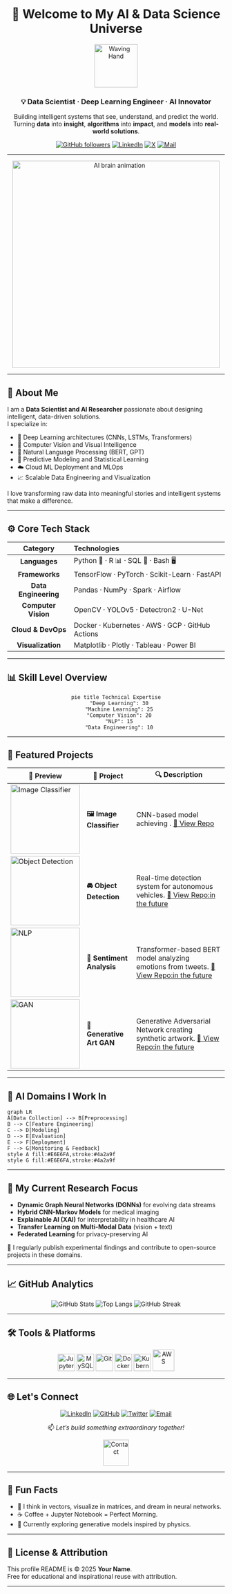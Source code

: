 <!-- README.md -->

<div align="center">

# 👋 Welcome to My AI & Data Science Universe
<img src="https://media.giphy.com/media/hvRJCLFzcasrR4ia7z/giphy.gif" width="100" alt="Waving Hand"/>

### 💡 Data Scientist · Deep Learning Engineer · AI Innovator  

Building intelligent systems that see, understand, and predict the world.  
Turning **data** into **insight**, **algorithms** into **impact**, and **models** into **real-world solutions**.

[![GitHub followers](https://img.shields.io/github/followers/your-username?label=Followers&style=social)](https://github.com/your-username)
[![LinkedIn](https://img.shields.io/badge/LinkedIn-Connect-blue?logo=linkedin)](www.linkedin.com/in/alireza-khatibi78)
[![X](https://img.shields.io/badge/X-@yourhandle-black?logo=x)](https://x.com/your-profile)
[![Mail](https://img.shields.io/badge/Email-Contact_me-D14836?logo=gmail&logoColor=white)](alireza12arkero@gmail.com)

---

<img src="https://media.giphy.com/media/du3J3cXyzhj75IOgvA/giphy.gif" width="480" alt="AI brain animation"/>

</div>

---

## 🧠 About Me

I am a **Data Scientist and AI Researcher** passionate about designing intelligent, data-driven solutions.  
I specialize in:

- 🧩 Deep Learning architectures (CNNs, LSTMs, Transformers)  
- 🧠 Computer Vision and Visual Intelligence  
- 💬 Natural Language Processing (BERT, GPT)  
- 🔢 Predictive Modeling and Statistical Learning  
- ☁️ Cloud ML Deployment and MLOps  
- 📈 Scalable Data Engineering and Visualization

I love transforming raw data into meaningful stories and intelligent systems that make a difference.

---

## ⚙️ Core Tech Stack

| Category | Technologies |
|:---------:|:-------------|
| **Languages** | Python 🐍 · R 📊 · SQL 🧮 · Bash 🖥️ |
| **Frameworks** | TensorFlow · PyTorch · Scikit-Learn · FastAPI |
| **Data Engineering** | Pandas · NumPy · Spark · Airflow |
| **Computer Vision** | OpenCV · YOLOv5 · Detectron2 · U-Net |
| **Cloud & DevOps** | Docker · Kubernetes · AWS · GCP · GitHub Actions |
| **Visualization** | Matplotlib · Plotly · Tableau · Power BI |

---

## 📊 Skill Level Overview

<div align="center">

```mermaid
pie title Technical Expertise
  "Deep Learning": 30
  "Machine Learning": 25
  "Computer Vision": 20
  "NLP": 15
  "Data Engineering": 10
```

</div>

---

## 🚀 Featured Projects

| 🧩 Preview | 🧠 Project | 🔍 Description |
|-------------|-------------|----------------|
| <img src="https://media.giphy.com/media/VbnUQpnihPSIgIXuZv/giphy.gif" width="160" alt="Image Classifier"/> | **🖼️ Image Classifier** | CNN-based model achieving . [🔗 View Repo]([https://github.com/your-username/image-classifier](https://github.com/AliRezaKhatibi/15-Class-CNN-Classifier)) |
| <img src="https://media.giphy.com/media/Ll22OhMLAlVDb8UQWe/giphy.gif" width="160" alt="Object Detection"/> | **🚘 Object Detection** | Real-time  detection system for autonomous vehicles. [🔗 View Repo:in the future](https://github.com/your-username/object-detection) |
| <img src="https://media.giphy.com/media/3o7TKsQ8k8b3oH6zC8/giphy.gif" width="160" alt="NLP"/> | **💬 Sentiment Analysis** | Transformer-based BERT model analyzing emotions from tweets. [🔗 View Repo:in the future](https://github.com/your-username/sentiment-analysis) |
| <img src="https://media.giphy.com/media/xT9IgzoKnwFNmISR8I/giphy.gif" width="160" alt="GAN"/> | **🎨 Generative Art GAN** | Generative Adversarial Network creating synthetic artwork. [🔗 View Repo:in the future](https://github.com/your-username/gan-art) |

---

## 🧬 AI Domains I Work In

```mermaid
graph LR
A[Data Collection] --> B[Preprocessing]
B --> C[Feature Engineering]
C --> D[Modeling]
D --> E[Evaluation]
E --> F[Deployment]
F --> G[Monitoring & Feedback]
style A fill:#E6E6FA,stroke:#4a2a9f
style G fill:#E6E6FA,stroke:#4a2a9f
```

---

## 🧩 My Current Research Focus

- **Dynamic Graph Neural Networks (DGNNs)** for evolving data streams  
- **Hybrid CNN-Markov Models** for medical imaging  
- **Explainable AI (XAI)** for interpretability in healthcare AI  
- **Transfer Learning on Multi-Modal Data** (vision + text)  
- **Federated Learning** for privacy-preserving AI

📖 I regularly publish experimental findings and contribute to open-source projects in these domains.

---

## 📈 GitHub Analytics

<div align="center">

![GitHub Stats](https://github-readme-stats.vercel.app/api?username=your-username&show_icons=true&theme=tokyonight)
![Top Langs](https://github-readme-stats.vercel.app/api/top-langs/?username=your-username&layout=compact&theme=tokyonight)
![GitHub Streak](https://github-readme-streak-stats.herokuapp.com?user=your-username&theme=tokyonight)

</div>

---

## 🛠️ Tools & Platforms

<p align="center">
  <img src="https://cdn.jsdelivr.net/gh/devicons/devicon/icons/jupyter/jupyter-original.svg" width="40" alt="Jupyter"/>
  <img src="https://cdn.jsdelivr.net/gh/devicons/devicon/icons/mysql/mysql-original.svg" width="40" alt="MySQL"/>
  <img src="https://cdn.jsdelivr.net/gh/devicons/devicon/icons/git/git-original.svg" width="40" alt="Git"/>
  <img src="https://cdn.jsdelivr.net/gh/devicons/devicon/icons/docker/docker-original.svg" width="40" alt="Docker"/>
  <img src="https://cdn.jsdelivr.net/gh/devicons/devicon/icons/kubernetes/kubernetes-plain.svg" width="40" alt="Kubernetes"/>
  <img src="https://cdn.jsdelivr.net/gh/devicons/devicon/icons/amazonwebservices/amazonwebservices-plain-wordmark.svg" width="50" alt="AWS"/>
</p>

---

## 🌐 Let's Connect

<div align="center">

[![LinkedIn](https://img.shields.io/badge/LinkedIn-Connect-blue?logo=linkedin&logoColor=white)](https://linkedin.com/in/your-profile)
[![GitHub](https://img.shields.io/badge/GitHub-Follow-lightgray?logo=github)](https://github.com/your-username)
[![Twitter](https://img.shields.io/badge/X-Follow-black?logo=x&logoColor=white)](https://twitter.com/your-profile)
[![Email](https://img.shields.io/badge/Email-your--email%40example.com-D14836?logo=gmail&logoColor=white)](mailto:your-email@example.com)
  
📫 _Let’s build something extraordinary together!_

<img src="https://media.giphy.com/media/3oEjI6SIIHBdRxXI40/giphy.gif" width="60" alt="Contact"/>

</div>

---

## 🧩 Fun Facts

- 🧠 I think in vectors, visualize in matrices, and dream in neural networks.  
- ☕ Coffee + Jupyter Notebook = Perfect Morning.  
- 🌌 Currently exploring generative models inspired by physics.

---

## 🧾 License & Attribution
This profile README is © 2025 **Your Name**.  
Free for educational and inspirational reuse with attribution.

---

